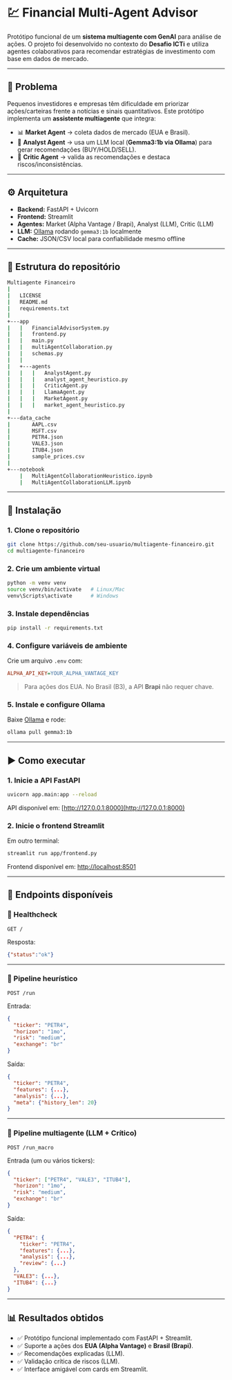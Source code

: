 # 💹 Financial Multi-Agent Advisor

Protótipo funcional de um **sistema multiagente com GenAI** para análise de ações.
O projeto foi desenvolvido no contexto do **Desafio ICTi** e utiliza agentes colaborativos para recomendar estratégias de investimento com base em dados de mercado.

---

## 📌 Problema

Pequenos investidores e empresas têm dificuldade em priorizar ações/carteiras frente a notícias e sinais quantitativos.
Este protótipo implementa um **assistente multiagente** que integra:

* 📊 **Market Agent** → coleta dados de mercado (EUA e Brasil).
* 🤖 **Analyst Agent** → usa um LLM local (**Gemma3:1b via Ollama**) para gerar recomendações (BUY/HOLD/SELL).
* 🧐 **Critic Agent** → valida as recomendações e destaca riscos/inconsistências.

---

## ⚙️ Arquitetura

* **Backend:** FastAPI + Uvicorn
* **Frontend:** Streamlit
* **Agentes:** Market (Alpha Vantage / Brapi), Analyst (LLM), Critic (LLM)
* **LLM:** [Ollama](https://ollama.ai) rodando `gemma3:1b` localmente
* **Cache:** JSON/CSV local para confiabilidade mesmo offline

---

## 📂 Estrutura do repositório

``` bash
Multiagente Financeiro
|
|   LICENSE
|   README.md
|   requirements.txt
|
+---app
|   |   FinancialAdvisorSystem.py
|   |   frontend.py
|   |   main.py
|   |   multiAgentCollaboration.py
|   |   schemas.py
|   |
|   +---agents
|   |   |   AnalystAgent.py
|   |   |   analyst_agent_heuristico.py
|   |   |   CriticAgent.py
|   |   |   LlamaAgent.py
|   |   |   MarketAgent.py
|   |   |   market_agent_heuristico.py
|
+---data_cache
|       AAPL.csv
|       MSFT.csv
|       PETR4.json
|       VALE3.json
|       ITUB4.json
|       sample_prices.csv
|
+---notebook
    |   MultiAgentCollaborationHeuristico.ipynb
    |   MultiAgentCollaborationLLM.ipynb
```

---

## 🚀 Instalação

### 1. Clone o repositório

```bash
git clone https://github.com/seu-usuario/multiagente-financeiro.git
cd multiagente-financeiro
```

### 2. Crie um ambiente virtual

```bash
python -m venv venv
source venv/bin/activate   # Linux/Mac
venv\Scripts\activate      # Windows
```

### 3. Instale dependências

```bash
pip install -r requirements.txt
```

### 4. Configure variáveis de ambiente

Crie um arquivo `.env` com:

```ini
ALPHA_API_KEY=YOUR_ALPHA_VANTAGE_KEY
```

> Para ações dos EUA.
> No Brasil (B3), a API **Brapi** não requer chave.

### 5. Instale e configure Ollama

Baixe [Ollama](https://ollama.ai) e rode:

```bash
ollama pull gemma3:1b
```

---

## ▶️ Como executar

### 1. Inicie a API FastAPI

```bash
uvicorn app.main:app --reload
```

API disponível em: [http://127.0.0.1:8000](http://127.0.0.1:8000)

### 2. Inicie o frontend Streamlit

Em outro terminal:

```bash
streamlit run app/frontend.py
```

Frontend disponível em: [http://localhost:8501](http://localhost:8501)

---

## 📡 Endpoints disponíveis

### 🔹 Healthcheck

```text
GET /
```

Resposta:

```json
{"status":"ok"}
```

---

### 🔹 Pipeline heurístico

```text
POST /run
```

Entrada:

```json
{
  "ticker": "PETR4",
  "horizon": "1mo",
  "risk": "medium",
  "exchange": "br"
}
```

Saída:

```json
{
  "ticker": "PETR4",
  "features": {...},
  "analysis": {...},
  "meta": {"history_len": 20}
}
```

---

### 🔹 Pipeline multiagente (LLM + Crítico)

```text
POST /run_macro
```

Entrada (um ou vários tickers):

```json
{
  "ticker": ["PETR4", "VALE3", "ITUB4"],
  "horizon": "1mo",
  "risk": "medium",
  "exchange": "br"
}
```

Saída:

```json
{
  "PETR4": {
    "ticker": "PETR4",
    "features": {...},
    "analysis": {...},
    "review": {...}
  },
  "VALE3": {...},
  "ITUB4": {...}
}
```

---

## 📊 Resultados obtidos

* ✅ Protótipo funcional implementado com FastAPI + Streamlit.
* ✅ Suporte a ações dos **EUA (Alpha Vantage)** e **Brasil (Brapi)**.
* ✅ Recomendações explicadas (LLM).
* ✅ Validação crítica de riscos (LLM).
* ✅ Interface amigável com cards em Streamlit.
